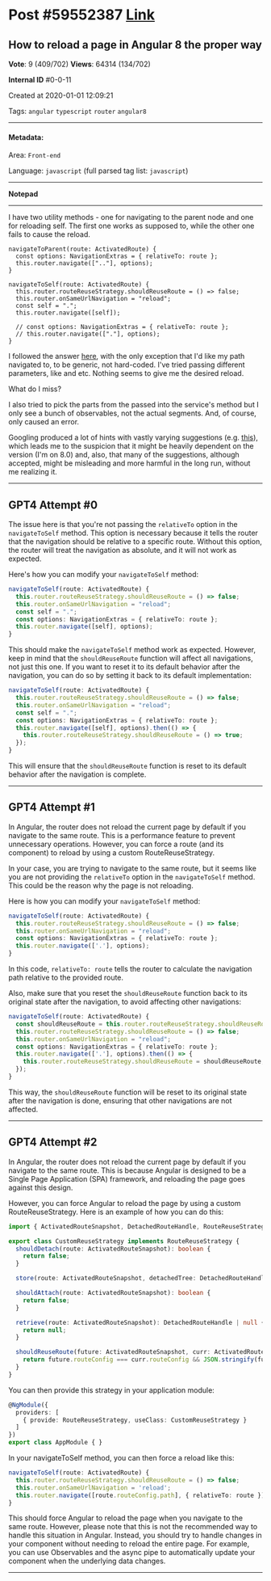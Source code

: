 
# Post \#59552387 [Link](https://stackoverflow.com/questions/59552387/)

## How to reload a page in Angular 8 the proper way

**Vote**: 9 (409/702) **Views**: 64314 (134/702) 

**Internal ID** \#0-0-11

Created at 2020-01-01 12:09:21

Tags: `angular` `typescript` `router` `angular8`

----------

#### Metadata:

Area: `Front-end`

Language: `javascript` (full parsed tag list: `javascript`)

----------

**Notepad**


----------



I have two utility methods - one for navigating to the parent node and one for reloading self. The first one works as supposed to, while the other one fails to cause the reload.

```
navigateToParent(route: ActivatedRoute) {
  const options: NavigationExtras = { relativeTo: route };
  this.router.navigate([".."], options);
}

navigateToSelf(route: ActivatedRoute) {
  this.router.routeReuseStrategy.shouldReuseRoute = () => false;
  this.router.onSameUrlNavigation = "reload";
  const self = ".";
  this.router.navigate([self]);

  // const options: NavigationExtras = { relativeTo: route };
  // this.router.navigate(["."], options);
}
```


I followed the answer [here](https://stackoverflow.com/a/57157316/1525840), with the only exception that I'd like my path navigated to, to be generic, not hard-coded. I've tried passing different parameters, like  and  etc. Nothing seems to give me the desired reload.

What do I miss?

I also tried to pick the parts from the  passed into the service's method but I only see a bunch of observables, not the actual segments. And, of course,  only caused an error.

Googling produced a lot of hints with vastly varying suggestions (e.g. [this](https://stackoverflow.com/questions/56715352/how-to-refresh-element-in-angular-8-without-page-reload)), which leads me to the suspicion that it might be heavily dependent on the version (I'm on 8.0) and, also, that many of the suggestions, although accepted, might be misleading and more harmful in the long run, without me realizing it.


----------
        
## GPT4 Attempt \#0

The issue here is that you're not passing the `relativeTo` option in the `navigateToSelf` method. This option is necessary because it tells the router that the navigation should be relative to a specific route. Without this option, the router will treat the navigation as absolute, and it will not work as expected.

Here's how you can modify your `navigateToSelf` method:

```typescript
navigateToSelf(route: ActivatedRoute) {
  this.router.routeReuseStrategy.shouldReuseRoute = () => false;
  this.router.onSameUrlNavigation = "reload";
  const self = ".";
  const options: NavigationExtras = { relativeTo: route };
  this.router.navigate([self], options);
}
```

This should make the `navigateToSelf` method work as expected. However, keep in mind that the `shouldReuseRoute` function will affect all navigations, not just this one. If you want to reset it to its default behavior after the navigation, you can do so by setting it back to its default implementation:

```typescript
navigateToSelf(route: ActivatedRoute) {
  this.router.routeReuseStrategy.shouldReuseRoute = () => false;
  this.router.onSameUrlNavigation = "reload";
  const self = ".";
  const options: NavigationExtras = { relativeTo: route };
  this.router.navigate([self], options).then(() => {
    this.router.routeReuseStrategy.shouldReuseRoute = () => true;
  });
}
```

This will ensure that the `shouldReuseRoute` function is reset to its default behavior after the navigation is complete.

--------

## GPT4 Attempt \#1

In Angular, the router does not reload the current page by default if you navigate to the same route. This is a performance feature to prevent unnecessary operations. However, you can force a route (and its component) to reload by using a custom RouteReuseStrategy.

In your case, you are trying to navigate to the same route, but it seems like you are not providing the `relativeTo` option in the `navigateToSelf` method. This could be the reason why the page is not reloading.

Here is how you can modify your `navigateToSelf` method:

```typescript
navigateToSelf(route: ActivatedRoute) {
  this.router.routeReuseStrategy.shouldReuseRoute = () => false;
  this.router.onSameUrlNavigation = "reload";
  const options: NavigationExtras = { relativeTo: route };
  this.router.navigate(['.'], options);
}
```

In this code, `relativeTo: route` tells the router to calculate the navigation path relative to the provided route.

Also, make sure that you reset the `shouldReuseRoute` function back to its original state after the navigation, to avoid affecting other navigations:

```typescript
navigateToSelf(route: ActivatedRoute) {
  const shouldReuseRoute = this.router.routeReuseStrategy.shouldReuseRoute;
  this.router.routeReuseStrategy.shouldReuseRoute = () => false;
  this.router.onSameUrlNavigation = "reload";
  const options: NavigationExtras = { relativeTo: route };
  this.router.navigate(['.'], options).then(() => {
    this.router.routeReuseStrategy.shouldReuseRoute = shouldReuseRoute;
  });
}
```

This way, the `shouldReuseRoute` function will be reset to its original state after the navigation is done, ensuring that other navigations are not affected.

--------

## GPT4 Attempt \#2

In Angular, the router does not reload the current page by default if you navigate to the same route. This is because Angular is designed to be a Single Page Application (SPA) framework, and reloading the page goes against this design.

However, you can force Angular to reload the page by using a custom RouteReuseStrategy. Here is an example of how you can do this:

```typescript
import { ActivatedRouteSnapshot, DetachedRouteHandle, RouteReuseStrategy } from '@angular/router';

export class CustomReuseStrategy implements RouteReuseStrategy {
  shouldDetach(route: ActivatedRouteSnapshot): boolean {
    return false;
  }

  store(route: ActivatedRouteSnapshot, detachedTree: DetachedRouteHandle): void {}

  shouldAttach(route: ActivatedRouteSnapshot): boolean {
    return false;
  }

  retrieve(route: ActivatedRouteSnapshot): DetachedRouteHandle | null {
    return null;
  }

  shouldReuseRoute(future: ActivatedRouteSnapshot, curr: ActivatedRouteSnapshot): boolean {
    return future.routeConfig === curr.routeConfig && JSON.stringify(future.params) === JSON.stringify(curr.params);
  }
}
```

You can then provide this strategy in your application module:

```typescript
@NgModule({
  providers: [
    { provide: RouteReuseStrategy, useClass: CustomReuseStrategy }
  ]
})
export class AppModule { }
```

In your navigateToSelf method, you can then force a reload like this:

```typescript
navigateToSelf(route: ActivatedRoute) {
  this.router.routeReuseStrategy.shouldReuseRoute = () => false;
  this.router.onSameUrlNavigation = 'reload';
  this.router.navigate([route.routeConfig.path], { relativeTo: route });
}
```

This should force Angular to reload the page when you navigate to the same route. However, please note that this is not the recommended way to handle this situation in Angular. Instead, you should try to handle changes in your component without needing to reload the entire page. For example, you can use Observables and the async pipe to automatically update your component when the underlying data changes.

--------

